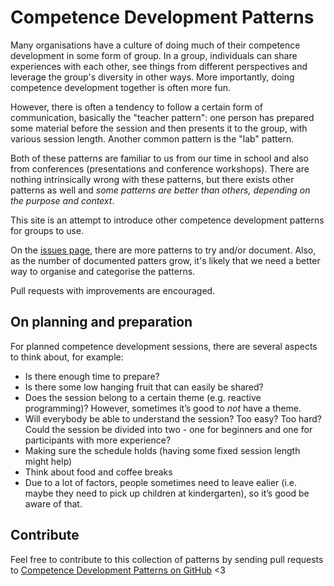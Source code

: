 
# Competence Development Patterns

Many organisations have a culture of doing much of their competence development in some form of group. In a group, individuals can share experiences with each other, see things from different perspectives and leverage the group's diversity in other ways. More importantly, doing competence development together is often more fun.

However, there is often a tendency to follow a certain form of communication, basically the "teacher pattern": one person has prepared some material before the session and then presents it to the group, with various session length. Another common pattern is the "lab" pattern.

Both of these patterns are familiar to us from our time in school and also from conferences (presentations and  conference workshops). There are nothing intrinsically wrong with these patterns, but there exists other patterns as well and *some patterns are better than others, depending on the purpose and context*.

This site is an attempt to introduce other competence development patterns for groups to use.

On the [issues page](https://github.com/jayway/competence-development-patterns/issues/), there are more patterns to try and/or document. Also, as the number of documented patters grow, it's likely that we need a better way to organise and categorise the patterns.

Pull requests with improvements are encouraged.

## On planning and preparation

For planned competence development sessions, there are several aspects to think about, for example:

* Is there enough time to prepare?
* Is there some low hanging fruit that can easily be shared?
* Does the session belong to a certain theme (e.g. reactive programming)? However, sometimes it’s good to *not* have a theme.
* Will everybody be able to understand the session? Too easy? Too hard? Could the session be divided into two - one for beginners and one for participants with more experience?
* Making sure the schedule holds (having some fixed session length might help)
* Think about food and coffee breaks
* Due to a lot of factors, people sometimes need to leave ealier (i.e. maybe they need to pick up children at kindergarten), so it’s good be aware of that.

## Contribute

Feel free to contribute to this collection of patterns by sending pull requests to [Competence Development Patterns on GitHub](https://github.com/jayway/competence-development-patterns) <3